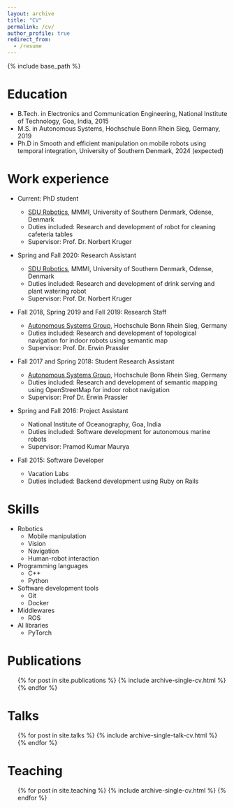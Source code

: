 ```yaml
---
layout: archive
title: "CV"
permalink: /cv/
author_profile: true
redirect_from:
  - /resume
---
```


{% include base_path %}

Education
======
* B.Tech. in Electronics and Communication Engineering, National Institute of Technology, Goa, India, 2015
* M.S. in Autonomous Systems, Hochschule Bonn Rhein Sieg, Germany, 2019
* Ph.D in Smooth and efficient manipulation on mobile robots using temporal integration, University of Southern Denmark, 2024 (expected)

Work experience
======
* Current: PhD student
  * [SDU Robotics](https://www.sdu.dk/en/forskning/sdurobotics), MMMI, University of Southern Denmark, Odense, Denmark
  * Duties included: Research and development of robot for cleaning cafeteria tables
  * Supervisor: Prof. Dr. Norbert Kruger

* Spring and Fall 2020: Research Assistant
  * [SDU Robotics](https://www.sdu.dk/en/forskning/sdurobotics), MMMI, University of Southern Denmark, Odense, Denmark
  * Duties included: Research and development of drink serving and plant watering robot
  * Supervisor: Prof. Dr. Norbert Kruger

* Fall 2018, Spring 2019 and Fall 2019: Research Staff
  * [Autonomous Systems Group](https://mas-group.inf.h-brs.de/), Hochschule Bonn Rhein Sieg, Germany
  * Duties included: Research and development of topological navigation for indoor robots using semantic map
  * Supervisor: Prof. Dr. Erwin Prassler

* Fall 2017 and Spring 2018: Student Research Assistant
  * [Autonomous Systems Group](https://mas-group.inf.h-brs.de/), Hochschule Bonn Rhein Sieg, Germany
  * Duties included: Research and development of semantic mapping using OpenStreetMap for indoor robot navigation
  * Supervisor: Prof Dr. Erwin Prassler

* Spring and Fall 2016: Project Assistant
  * National Institute of Oceanography, Goa, India
  * Duties included: Software development for autonomous marine robots
  * Supervisor: Pramod Kumar Maurya

* Fall 2015: Software Developer
  * Vacation Labs
  * Duties included: Backend development using Ruby on Rails
<!--   * Supervisor: Saurabh Nanda -->


  
Skills
======
* Robotics
  * Mobile manipulation
  * Vision
  * Navigation
  * Human-robot interaction
* Programming languages
  * C++
  * Python
* Software development tools
  * Git
  * Docker
* Middlewares
  * ROS
* AI libraries
  * PyTorch

Publications
======
  <ul>{% for post in site.publications %}
    {% include archive-single-cv.html %}
  {% endfor %}</ul>
  
Talks
======
  <ul>{% for post in site.talks %}
    {% include archive-single-talk-cv.html %}
  {% endfor %}</ul>
  
Teaching
======
  <ul>{% for post in site.teaching %}
    {% include archive-single-cv.html %}
  {% endfor %}</ul>
  
<!-- Service and leadership
======
* Currently signed in to 43 different slack teams -->

